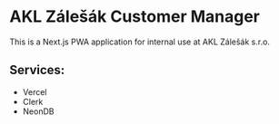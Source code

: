 # AKL Zálešák Customer Manager

This is a Next.js PWA application for internal use at AKL Zálešák s.r.o.

## Services:

- Vercel
- Clerk
- NeonDB
